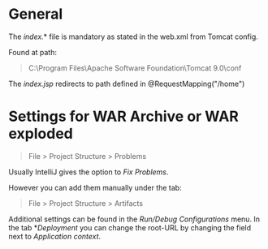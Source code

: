 # General

The *index.** file is mandatory as stated in the web.xml from Tomcat config.

Found at path:
>C:\Program Files\Apache Software Foundation\Tomcat 9.0\conf

The *index.jsp* redirects to path defined in @RequestMapping("/home")

# Settings for WAR Archive or WAR exploded


>File > Project Structure > Problems
 
Usually IntelliJ gives the option to *Fix Problems*.

However you can add them manually under the tab:
>File > Project Structure > Artifacts

Additional settings can be found in the *Run/Debug Configurations* menu.
In the tab **Deployment*  you can change the root-URL by changing the field next to *Application context*.
